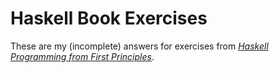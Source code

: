 # Haskell Book Exercises

These are my (incomplete) answers for exercises from [_Haskell Programming from First Principles_](http://www.haskellbook.com).
